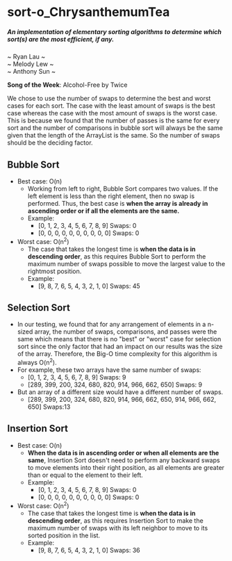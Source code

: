# sort-o_ChrysanthemumTea
##### An implementation of elementary sorting algorithms to determine which sort(s) are the most efficient, if any.
~ Ryan Lau ~ \
~ Melody Lew ~ \
~ Anthony Sun ~

**Song of the Week**: Alcohol-Free by Twice

We chose to use the number of swaps to determine the best and worst cases for each sort. The case with the least amount of swaps is the best case whereas the case with the most amount of swaps is the worst case. This is because we found that the number of passes is the same for every sort and the number of comparisons in bubble sort will always be the same given that the length of the ArrayList is the same. So the number of swaps should be the deciding factor.

## Bubble Sort
- Best case: O(n)
  - Working from left to right, Bubble Sort compares two values. If the left element is less than the right element, then no swap is performed. Thus, the best case is **when the array is already in ascending order or if all the elements are the same.**
  - Example:
    - [0, 1, 2, 3, 4, 5, 6, 7, 8, 9] Swaps: 0
    - [0, 0, 0, 0, 0, 0, 0, 0, 0, 0] Swaps: 0
- Worst case: O(n<sup>2</sup>)
  - The case that takes the longest time is **when the data is in descending order**, as this requires Bubble Sort to perform the maximum number of swaps possible to move the largest value to the rightmost position.
  - Example:
    - [9, 8, 7, 6, 5, 4, 3, 2, 1, 0] Swaps: 45

## Selection Sort
 - In our testing, we found that for any arrangement of elements in a n-sized array, the number of swaps, comparisons, and passes were the same which means that there is no "best" or "worst" case for selection sort since the only factor that had an impact on our results was the size of the array. Therefore, the Big-O time complexity for this algorithm is always O(n<sup>2</sup>).
 - For example, these two arrays have the same number of swaps:
    - [0, 1, 2, 3, 4, 5, 6, 7, 8, 9] Swaps: 9
    - [289, 399, 200, 324, 680, 820, 914, 966, 662, 650] Swaps: 9
 - But an array of a different size would have a different number of swaps.
    - [289, 399, 200, 324, 680, 820, 914, 966, 662, 650, 914, 966, 662, 650] Swaps:13

## Insertion Sort
- Best case: O(n)
  - **When the data is in ascending order or when all elements are the same**, Insertion Sort doesn't need to perform any backward swaps to move elements into their right position, as all elements are greater than or equal to the element to their left.
  - Example:
    - [0, 1, 2, 3, 4, 5, 6, 7, 8, 9] Swaps: 0
    - [0, 0, 0, 0, 0, 0, 0, 0, 0, 0] Swaps: 0
- Worst case: O(n<sup>2</sup>)
  - The case that takes the longest time is **when the data is in descending order**, as this requires Insertion Sort to make the maximum number of swaps with its left neighbor to move to its sorted position in the list.
  - Example:
    - [9, 8, 7, 6, 5, 4, 3, 2, 1, 0] Swaps: 36
